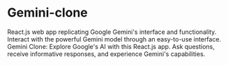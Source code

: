 # Gemini-clone
React.js web app replicating Google Gemini's interface and functionality. Interact with the powerful Gemini model through an easy-to-use interface. Gemini Clone: Explore Google's AI with this React.js app. Ask questions, receive informative responses, and experience Gemini's capabilities.
